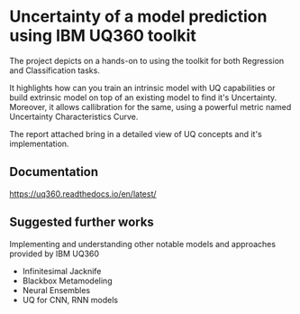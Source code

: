 
# Uncertainty of a model prediction using IBM UQ360 toolkit

The project depicts on a hands-on to using the toolkit for both Regression and Classification tasks.
 
It highlights how can you train an intrinsic model with UQ capabilities or build extrinsic model on top of an existing model to find it's Uncertainty. Moreover, it allows callibration for the same, using a powerful metric named Uncertainty Characteristics Curve.

The report attached bring in a detailed view of UQ concepts and it's implementation. 



## Documentation

https://uq360.readthedocs.io/en/latest/


## Suggested further works

Implementing and understanding other notable models and approaches provided by IBM UQ360

- Infinitesimal Jacknife
- Blackbox Metamodeling
- Neural Ensembles
- UQ for CNN, RNN models



